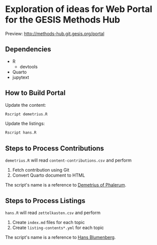 # Exploration of ideas for Web Portal for the GESIS Methods Hub

Preview: http://methods-hub.git.gesis.org/portal

## Dependencies

- R
  - devtools
- Quarto
- jupytext

## How to Build Portal

Update the content:

```bash
Rscript demetrius.R
```

Update the listings:

```bash
Rscript hans.R
```

## Steps to Process Contributions

`demetrius.R` will read `content-contributions.csv` and perform

1. Fetch contribution using Git
1. Convert Quarto document to HTML

The script's name is a reference to [Demetrius of Phalerum](https://en.wikipedia.org/wiki/Library_of_Alexandria).

## Steps to Process Listings

`hans.R` will read `zettelkasten.csv` and perform

1. Create `index.md` files for each topic
1. Create `listing-contents*.yml` for each topic

The script's name is a reference to [Hans Blumenberg](https://en.wikipedia.org/wiki/Hans_Blumenberg).

